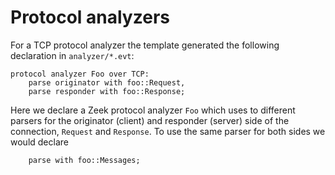 # Protocol analyzers

For a TCP protocol analyzer the template generated the following declaration in
`analyzer/*.evt`:

```evt
protocol analyzer Foo over TCP:
    parse originator with foo::Request,
    parse responder with foo::Response;
```

Here we declare a Zeek protocol analyzer `Foo` which uses to different parsers
for the originator (client) and responder (server) side of the connection,
`Request` and `Response`. To use the same parser for both sides we would declare

```evt
    parse with foo::Messages;
```

